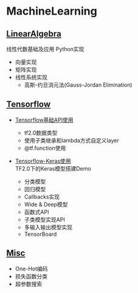 # MachineLearning    

## [LinearAlgebra](./LinearAlgebra/README.md)    

线性代数基础及应用  Python实现     
* 向量实现    
* 矩阵实现    
* 线性系统实现    
    * 高斯-约旦消元法(Gauss-Jordan Elimination)     

## [Tensorflow](./Tensorflow/README.md)     

* [Tensorflow基础API使用](./Tensorflow/tf-basic-api/README.md)       
    * tf2.0数据类型   
    * 使用子类继承和lambda方式自定义layer     
    * @tf.function使用   


* [Tensorflow-Keras使用](./Tensorflow/tf-keras/README.md)  
    TF2.0下的Keras模型搭建Demo      
    * 分类模型    
    * 回归模型    
    * Callbacks实现   
    * Wide & Deep模型    
    * 函数式API    
    * 子类模型实现API   
    * 多输入输出模型实现     
    * TensorBoard      

## [Misc](./Misc/01.md)    
* One-Hot编码    
* 损失函数分类   
* 超参数搜索